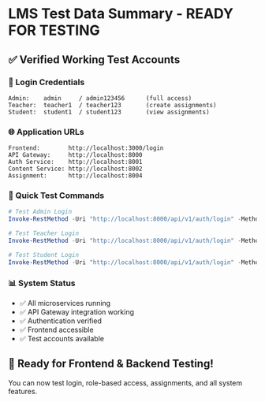 # LMS Test Data Summary - READY FOR TESTING

## ✅ Verified Working Test Accounts

### 🔑 Login Credentials
```
Admin:    admin     / admin123456      (full access)
Teacher:  teacher1  / teacher123       (create assignments)  
Student:  student1  / student123       (view assignments)
```

### 🌐 Application URLs
```
Frontend:        http://localhost:3000/login
API Gateway:     http://localhost:8000
Auth Service:    http://localhost:8001
Content Service: http://localhost:8002
Assignment:      http://localhost:8004
```

### 🧪 Quick Test Commands
```powershell
# Test Admin Login
Invoke-RestMethod -Uri "http://localhost:8000/api/v1/auth/login" -Method POST -Headers @{"Content-Type"="application/json"} -Body '{"username":"admin","password":"admin123456"}'

# Test Teacher Login  
Invoke-RestMethod -Uri "http://localhost:8000/api/v1/auth/login" -Method POST -Headers @{"Content-Type"="application/json"} -Body '{"username":"teacher1","password":"teacher123"}'

# Test Student Login
Invoke-RestMethod -Uri "http://localhost:8000/api/v1/auth/login" -Method POST -Headers @{"Content-Type"="application/json"} -Body '{"username":"student1","password":"student123"}'
```

### 📊 System Status
- ✅ All microservices running
- ✅ API Gateway integration working  
- ✅ Authentication verified
- ✅ Frontend accessible
- ✅ Test accounts available

## 🎯 Ready for Frontend & Backend Testing!

You can now test login, role-based access, assignments, and all system features.
